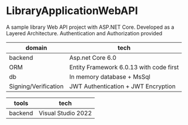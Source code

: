 # LibraryApplicationWebAPI
A sample library Web API project with ASP.NET Core. Developed as a Layered Architecture. Authentication and Authorization provided


 domain  |tech |
| ------------- | -------------- |
| backend  | Asp.net Core 6.0  |
| ORM  | Entity Framework 6.0.13 with code first |
| db  | In memory database + MsSql  |
| Signing/Verification  | JWT Authentication + JWT Encryption   |


| tools  |tech |
| ------------- | -------------- |
| backend  | Visual Studio 2022  |
